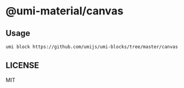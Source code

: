 # @umi-material/canvas



## Usage

```sh
umi block https://github.com/umijs/umi-blocks/tree/master/canvas
```

## LICENSE

MIT
